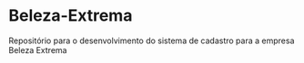 # Beleza-Extrema
Repositório para o desenvolvimento do sistema de cadastro para a empresa Beleza Extrema
